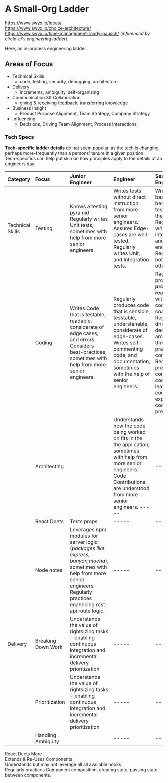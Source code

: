 # A Small-Org Ladder

https://www.swyx.io/ideas/  
https://www.swyx.io/choice-architecture/  
https://www.swyx.io/time-management-randy-pausch/
(_influenced by circle-ci's engineering ladder_)

Here, an in-process engineering ladder.

## Areas of Focus

- Technical Skills
  - code, testing, security, debugging, architecture
- Delivery
  - increments, ambiguity, self-organizing
- Communication && Collaboration
  - giving & receiving feedback, transferring knowledge
- Business Insight
  - Product Purpose Alignment, Team Strategy, Company Strategy
- Influencing
  - Decisions, Driving Team Alignment, Process Interactions,

### Tech Specs

**Tech-specific ladder details** do not seem popular, as the tech is changing perhaps more-frequently than a persons' tenure in a given position.  
Tech-specifics can help put skin on how principles apply to the details of an engineers day.

| Category         | Focus              | Junior Engineer                                                                                                                                                                              | Engineer                                                                                                                                                                                         | Senior Engineer                                                                                                                                                                                                                                                        |
| :--------------- | :----------------- | :------------------------------------------------------------------------------------------------------------------------------------------------------------------------------------------- | :----------------------------------------------------------------------------------------------------------------------------------------------------------------------------------------------- | :--------------------------------------------------------------------------------------------------------------------------------------------------------------------------------------------------------------------------------------------------------------------- |
| Technical Skills | Testing            | Knows a testing pyramid <br> Regularly writes Unit tests, sometimes with help from more senior engineers.                                                                                    | Writes tests without direct instruction from more senior engineers. <br> Assures Edge-cases are well-tested. <br> Regularly writes Unit, and Integration tests.                                  | Writes tests based on best-practice testing theories. <br> Regularly writes unit, integration, and end-to-end tests. <br> Regularly notice gaps in others' code.                                                                                                       |
|                  | Coding             | Writes Code that is testable, readable, considerate of edge cases, and errors. <br> Considers best-practices, sometimes with help from more senior engineers.                                | Regularly produces code that is sensible, tesstable, understanable, considerate of edge-cases. <br> Writes self-commenting code, and documentation, sometimes with the help of senior engineers. | Regularly produces **production-ready** code without direct code-hygene coaching. Regularly drives code decision and architecture through best-practice considerations. Regularly produces self-commenting code, and leaves comments explaining _why_ code is present. |
|                  | Architecting       |                                                                                                                                                                                              | Understands how the code being worked on fits in the the application, sometimes with help from more senior engineers. <br> Code Contributions are understood from more senior engineers. -----   | -----                                                                                                                                                                                                                                                                  |
|                  | React Deets        | Tests props                                                                                                                                                                                  | -----                                                                                                                                                                                            | -----                                                                                                                                                                                                                                                                  |
|                  | Node notes         | Leverages npm modules for server logic (_packages like express, bunyan,mocha_), sometimes with help from more senior engineers. <br> Regularly practices enahncing rest-api route logic.<br> | -----                                                                                                                                                                                            | -----                                                                                                                                                                                                                                                                  |
| Delivery         | Breaking Down Work | Understands the value of rightsizing tasks - enabling continuous integration and incremental delivery prioritization                                                                         | -----                                                                                                                                                                                            | -----                                                                                                                                                                                                                                                                  |
|                  | Prioritization     | Understands the value of rightsizing tasks - enabling continuous integration and incremental delivery prioritization                                                                         | -----                                                                                                                                                                                            | -----                                                                                                                                                                                                                                                                  |
|                  | Handling Ambiguity |                                                                                                                                                                                              | -----                                                                                                                                                                                            | -----                                                                                                                                                                                                                                                                  |

React Deets More
<br> Extends & Re-Uses Components <br> Understands but may not leverage all all available hooks <br> Regularly practices Component composition, creating state, passing state between components.
